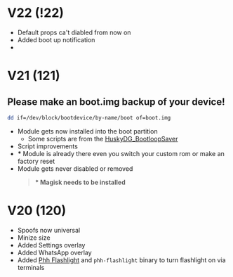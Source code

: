 # V22 (!22)

- Default props ca't diabled from now on
- Added boot up notification
- 

# V21 (121)

## Please make an boot.img backup of your device!

```bash
dd if=/dev/block/bootdevice/by-name/boot of=boot.img
```

- Module gets now installed into the boot partition
  - Some scripts are from the [HuskyDG](https://github.com/HuskyDG)[\_BootloopSaver](https://github.com/Magisk-Modules-Alt-Repo/HuskyDG_BootloopSaver)
- Script improvements
- **\*** Module is already there even you switch your custom rom or make an factory reset
- Module gets never disabled or removed
  > **\* Magisk needs to be installed**

# V20 (120)

- Spoofs now universal
- Minize size
- Added Settings overlay
- Added WhatsApp overlay
- Added [Phh Flashlight](https://github.com/DerGoogler/phh-flashlight) and `phh-flashlight` binary to turn flashlight on via terminals
